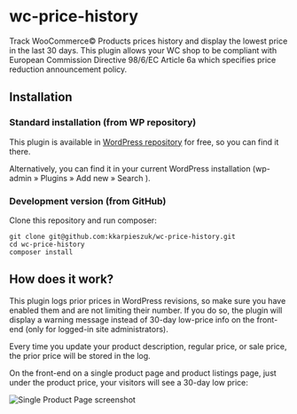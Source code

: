# wc-price-history
Track WooCommerce© Products prices history and display the lowest price in the last 30 days. This plugin allows your WC shop to be compliant with European Commission Directive 98/6/EC Article 6a which specifies price reduction announcement policy.

## Installation

### Standard installation (from WP repository)

This plugin is available in [WordPress repository](https://wordpress.org/plugins/wc-price-history/) for free, so you can find it there.

Alternatively, you can find it in your current WordPress installation (wp-admin &raquo; Plugins &raquo; Add new &raquo; Search ).

### Development version (from GitHub)

Clone this repository and run composer:
```
git clone git@github.com:kkarpieszuk/wc-price-history.git
cd wc-price-history
composer install
```

## How does it work?

This plugin logs prior prices in WordPress revisions, so make sure you have enabled them and are not limiting their number. If you do so, the plugin will display a warning message instead of 30-day low-price info on the front-end (only for logged-in site administrators).

Every time you update your product description, regular price, or sale price, the prior price will be stored in the log.

On the front-end on a single product page and product listings page, just under the product price, your visitors will see a 30-day low price:

![Single Product Page screenshot](https://ps.w.org/wc-price-history/assets/screenshot-1.png?rev=2840303)


